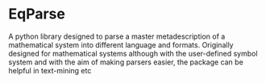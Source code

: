 # EqParse
A python library designed to parse a master metadescription of a mathematical system into different language and formats. Originally designed for mathematical systems although with the user-defined symbol system and with the aim of making parsers easier, the package can be helpful in text-mining etc
